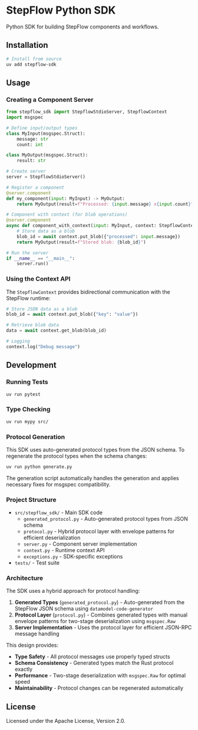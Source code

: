 # StepFlow Python SDK

Python SDK for building StepFlow components and workflows.

## Installation

```bash
# Install from source
uv add stepflow-sdk
```

## Usage

### Creating a Component Server

```python
from stepflow_sdk import StepflowStdioServer, StepflowContext
import msgspec

# Define input/output types
class MyInput(msgspec.Struct):
    message: str
    count: int

class MyOutput(msgspec.Struct):
    result: str

# Create server
server = StepflowStdioServer()

# Register a component
@server.component
def my_component(input: MyInput) -> MyOutput:
    return MyOutput(result=f"Processed: {input.message} x{input.count}")

# Component with context (for blob operations)
@server.component
async def component_with_context(input: MyInput, context: StepflowContext) -> MyOutput:
    # Store data as a blob
    blob_id = await context.put_blob({"processed": input.message})
    return MyOutput(result=f"Stored blob: {blob_id}")

# Run the server
if __name__ == "__main__":
    server.run()
```

### Using the Context API

The `StepflowContext` provides bidirectional communication with the StepFlow runtime:

```python
# Store JSON data as a blob
blob_id = await context.put_blob({"key": "value"})

# Retrieve blob data
data = await context.get_blob(blob_id)

# Logging
context.log("Debug message")
```

## Development

### Running Tests

```bash
uv run pytest
```

### Type Checking

```bash
uv run mypy src/
```

### Protocol Generation

This SDK uses auto-generated protocol types from the JSON schema. To regenerate the protocol types when the schema changes:

```bash
uv run python generate.py
```

The generation script automatically handles the generation and applies necessary fixes for msgspec compatibility.

### Project Structure

- `src/stepflow_sdk/` - Main SDK code
  - `generated_protocol.py` - Auto-generated protocol types from JSON schema
  - `protocol.py` - Hybrid protocol layer with envelope patterns for efficient deserialization
  - `server.py` - Component server implementation
  - `context.py` - Runtime context API
  - `exceptions.py` - SDK-specific exceptions
- `tests/` - Test suite

### Architecture

The SDK uses a hybrid approach for protocol handling:

1. **Generated Types** (`generated_protocol.py`) - Auto-generated from the StepFlow JSON schema using `datamodel-code-generator`
2. **Protocol Layer** (`protocol.py`) - Combines generated types with manual envelope patterns for two-stage deserialization using `msgspec.Raw`
3. **Server Implementation** - Uses the protocol layer for efficient JSON-RPC message handling

This design provides:
- **Type Safety** - All protocol messages use properly typed structs
- **Schema Consistency** - Generated types match the Rust protocol exactly  
- **Performance** - Two-stage deserialization with `msgspec.Raw` for optimal speed
- **Maintainability** - Protocol changes can be regenerated automatically

## License

Licensed under the Apache License, Version 2.0.